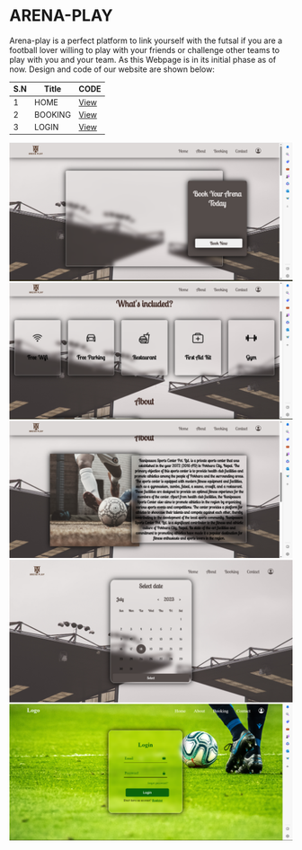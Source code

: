 # ARENA-PLAY
Arena-play is a perfect platform to link yourself with the futsal  if you are a football lover willing to play with your friends or challenge other teams to play with you and your team. As this Webpage is in its initial phase as of now.
Design and code of our website are shown below:

| S.N | Title | CODE |
|-----|-------|-----|
| 1 | HOME |  [View](./final/index.html) |
| 2 | BOOKING |  [View](./final/booking.html) |
| 3 | LOGIN |  [View](./final/login.html) |

![home.png](./images/home.png)
![facility.png](./images/facility.png)
![about.png](./images/about.png)
![booking.png](./images/booking.png)
![login.png](./images/login.png)

